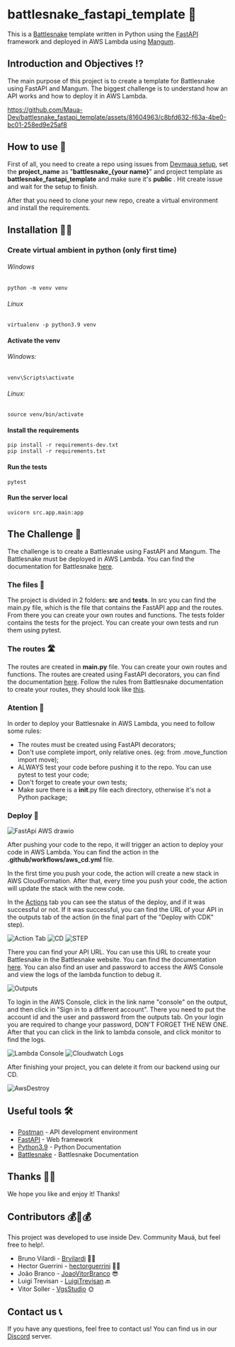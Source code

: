 # battlesnake_fastapi_template 🐍

This is a [Battlesnake](http://play.battlesnake.com) template written in Python using the [FastAPI](https://fastapi.tiangolo.com/) framework and deployed in AWS Lambda using [Mangum](https://mangum.io).

## Introduction and Objectives ⁉
The main purpose of this project is to create a template for Battlesnake using FastAPI and Mangum. The biggest challenge is to understand how an API works and how to deploy it in AWS Lambda.

https://github.com/Maua-Dev/battlesnake_fastapi_template/assets/81604963/c8bfd632-f63a-4be0-bc01-258ed9e25af8

## How to use 🤔
First of all, you need to create a repo using issues from [Devmaua setup](https://github.com/Maua-Dev/devmaua_setup/), set the **project_name** as "**battlesnake_{your name}**" and project template as **battlesnake_fastapi_template** and make sure it's **public** . Hit create issue and wait for the setup to finish.

After that you need to clone your new repo, create a virtual environment and install the requirements.

## Installation 👩‍💻

### Create virtual ambient in python (only first time)

###### Windows

    python -m venv venv

###### Linux

    virtualenv -p python3.9 venv

#### Activate the venv

###### Windows:

    venv\Scripts\activate

###### Linux:

    source venv/bin/activate

#### Install the requirements

    pip install -r requirements-dev.txt
    pip install -r requirements.txt

#### Run the tests

    pytest

#### Run the server local

    uvicorn src.app.main:app

## The Challenge 🐍
The challenge is to create a Battlesnake using FastAPI and Mangum. The Battlesnake must be deployed in AWS Lambda.
You can find the documentation for Battlesnake [here](https://docs.battlesnake.com/).

### The files 📁
The project is divided in 2 folders: **src** and **tests**.
In src you can find the main.py file, which is the file that contains the FastAPI app and the routes. From there you can create your own routes and functions.
The tests folder contains the tests for the project. You can create your own tests and run them using pytest.

### The routes 🛣
The routes are created in **main.py** file. You can create your own routes and functions. The routes are created using FastAPI decorators, you can find the documentation [here](https://fastapi.tiangolo.com/tutorial/first-steps/). Follow the rules from Battlesnake documentation to create your routes, they should look like [this](https://docs.battlesnake.com/api).

### Atention 🚨
In order to deploy your Battlesnake in AWS Lambda, you need to follow some rules:
- The routes must be created using FastAPI decorators;
- Don't use complete import, only relative ones. (eg: from .move_function import move);
- ALWAYS test your code before pushing it to the repo. You can use pytest to test your code;
- Don't forget to create your own tests;
- Make sure there is a __init__.py file each directory, otherwise it's not a Python package; 

### Deploy 🚀

![FastApi AWS drawio](https://github.com/Maua-Dev/battlesnake_fastapi_template/assets/81604963/68026cf1-14de-4ca9-bd50-61688556b581)


After pushing your code to the repo, it will trigger an action to deploy your code in AWS Lambda. You can find the action in the **.github/workflows/aws_cd.yml** file.

In the first time you push your code, the action will create a new stack in AWS CloudFormation. After that, every time you push your code, the action will update the stack with the new code.

In the [Actions](https://github.com/Maua-Dev/battlesnake_fastapi_template/actions) tab you can see the status of the deploy, and if it was successful or not. If it was successful, you can find the URL of your API in the outputs tab of the action (in the final part of the "Deploy with CDK" step).


![Action Tab](https://github.com/Maua-Dev/battlesnake_fastapi_template/assets/81604963/ca447b23-e4f3-423c-8ba2-3f7c891849c9)
![CD](https://github.com/Maua-Dev/battlesnake_fastapi_template/assets/81604963/1340c269-f182-46eb-ae12-1d0bdd6059a2)
![STEP](https://github.com/Maua-Dev/battlesnake_fastapi_template/assets/81604963/6129f465-a54d-46fc-b45a-c8b219a6823b)

There you can find your API URL. You can use this URL to create your Battlesnake in the Battlesnake website. You can find the documentation [here](https://docs.battlesnake.com/guides/getting-started#step-2-create-a-battlesnake).
You can also find an user and password to access the AWS Console and view the logs of the lambda function to debug it.

![Outputs](https://github.com/Maua-Dev/battlesnake_fastapi_template/assets/81604963/e06bf1dd-18cc-4057-91ea-3ccd8074848f)


To login in the AWS Console, click in the link name "console" on the output, and then click in "Sign in to a different account". There you need to put the account id and the user and password from the outputs tab. On your login you are required to change your password, DON'T FORGET THE NEW ONE. After that you can click in the link to lambda console, and click monitor to find the logs.

![Lambda Console](https://github.com/Maua-Dev/battlesnake_fastapi_template/assets/81604963/8a584df8-9efe-432d-9083-6f3523b7f58c)
![Cloudwatch Logs](https://github.com/Maua-Dev/battlesnake_fastapi_template/assets/81604963/94483cd1-ae3c-46c0-86df-d8fff0b0490e)

After finishing your project, you can delete it from our backend using our CD.

![AwsDestroy](https://github.com/Maua-Dev/battlesnake_fastapi_template/assets/81604963/68a73993-c55e-4ba8-8bf9-2becbc9decf6)

## Useful tools 🛠

- [Postman](https://www.postman.com/) - API development environment
- [FastAPI](https://fastapi.tiangolo.com/) - Web framework
- [Python3.9](https://docs.python.org/3.9/) - Python Documentation
- [Battlesnake](https://docs.battlesnake.com/) - Battlesnake Documentation

## Thanks 👢🍿

We hope you like and enjoy it! Thanks!

## Contributors 💰🤝💰

This project was developed to use inside Dev. Community Mauá, but feel free to help!.

- Bruno Vilardi - [Brvilardi](https://github.com/Brvilardi) 👷‍♂️
- Hector Guerrini - [hectorguerrini](https://github.com/hectorguerrini) 🧙‍♂️
- João Branco - [JoaoVitorBranco](https://github.com/JoaoVitorBranco) 😎
- Luigi Trevisan - [LuigiTrevisan](https://github.com/LuigiTrevisan) 🔙 
- Vitor Soller - [VgsStudio](https://github.com/VgsStudio) 🌞

## Contact us 📞
If you have any questions, feel free to contact us! You can find us in our [Discord](https://discord.gg/Yr2VPgAmcb) server.
